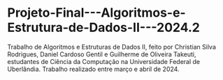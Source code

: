 # Projeto-Final---Algoritmos-e-Estrutura-de-Dados-II---2024.2
Trabalho de Algoritmos e Estruturas de Dados II, feito por Christian Silva Rodrigues, Daniel Cardoso Gentil e Guilherme de Oliveira Takeuti, estudantes de Ciência da Computação na Universidade Federal de Uberlândia. Trabalho realizado entre março e abril de 2024.
